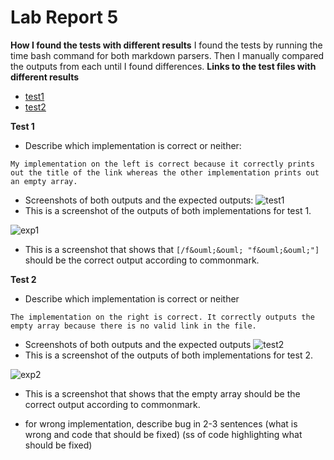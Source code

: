 # Lab Report 5

**How I found the tests with different results**
I found the tests by running the time bash command for both markdown parsers. Then I manually compared the outputs from each until I found differences.
**Links to the test files with different results**
- [test1](https://github.com/nidhidhamnani/markdown-parser/blob/main/test-files/32.md)
- [test2](https://github.com/nidhidhamnani/markdown-parser/blob/main/test-files/371.md)

**Test 1**
- Describe which implementation is correct or neither:
```
My implementation on the left is correct because it correctly prints out the title of the link whereas the other implementation prints out an empty array.
```
- Screenshots of both outputs and the expected outputs:
![test1](https://cdn.discordapp.com/attachments/983267884333670450/983269097062146118/unknown.png)
- This is a screenshot of the outputs of both implementations for test 1.

![exp1](https://user-images.githubusercontent.com/103210217/172124386-bc570337-d0ff-4f9a-8288-40fadf107120.png)
- This is a screenshot that shows that `[/f&ouml;&ouml; "f&ouml;&ouml;"]` should be the correct output according to commonmark.

**Test 2**
- Describe which implementation is correct or neither 
```
The implementation on the right is correct. It correctly outputs the empty array because there is no valid link in the file.
```
- Screenshots of both outputs and the expected outputs 
![test2](https://media.discordapp.net/attachments/983267884333670450/983269300716589146/unknown.png)
- This is a screenshot of the outputs of both implementations for test 2.

![exp2](https://user-images.githubusercontent.com/103210217/172125652-b31172d3-e481-417d-b994-6e895ba97d04.png)
- This is a screenshot that shows that the empty array should be the correct output according to commonmark.

- for wrong implementation, describe bug in 2-3 sentences (what is wrong and code that should be fixed) (ss of code highlighting what should be fixed)
